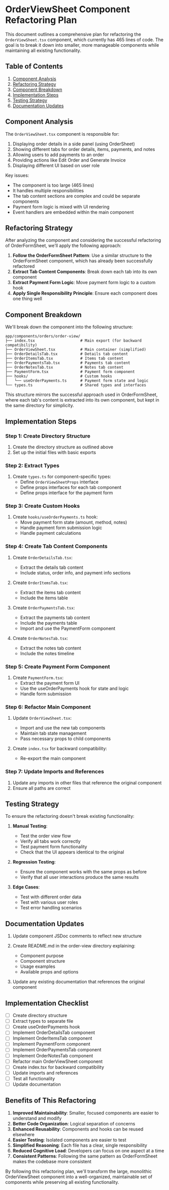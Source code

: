 # OrderViewSheet Component Refactoring Plan

This document outlines a comprehensive plan for refactoring the `OrderViewSheet.tsx` component, which currently has 465 lines of code. The goal is to break it down into smaller, more manageable components while maintaining all existing functionality.

## Table of Contents

1. [Component Analysis](#component-analysis)
2. [Refactoring Strategy](#refactoring-strategy)
3. [Component Breakdown](#component-breakdown)
4. [Implementation Steps](#implementation-steps)
5. [Testing Strategy](#testing-strategy)
6. [Documentation Updates](#documentation-updates)

## Component Analysis

The `OrderViewSheet.tsx` component is responsible for:

1. Displaying order details in a side panel (using OrderSheet)
2. Showing different tabs for order details, items, payments, and notes
3. Allowing users to add payments to an order
4. Providing actions like Edit Order and Generate Invoice
5. Displaying different UI based on user role

Key issues:

- The component is too large (465 lines)
- It handles multiple responsibilities
- The tab content sections are complex and could be separate components
- Payment form logic is mixed with UI rendering
- Event handlers are embedded within the main component

## Refactoring Strategy

After analyzing the component and considering the successful refactoring of OrderFormSheet, we'll apply the following approach:

1. **Follow the OrderFormSheet Pattern**: Use a similar structure to the OrderFormSheet component, which has already been successfully refactored
2. **Extract Tab Content Components**: Break down each tab into its own component
3. **Extract Payment Form Logic**: Move payment form logic to a custom hook
4. **Apply Single Responsibility Principle**: Ensure each component does one thing well

## Component Breakdown

We'll break down the component into the following structure:

```
app/components/orders/order-view/
├── index.tsx                    # Main export (for backward compatibility)
├── OrderViewSheet.tsx           # Main container (simplified)
├── OrderDetailsTab.tsx          # Details tab content
├── OrderItemsTab.tsx            # Items tab content
├── OrderPaymentsTab.tsx         # Payments tab content
├── OrderNotesTab.tsx            # Notes tab content
├── PaymentForm.tsx              # Payment form component
├── hooks/                       # Custom hooks
│   └── useOrderPayments.ts      # Payment form state and logic
└── types.ts                     # Shared types and interfaces
```

This structure mirrors the successful approach used in OrderFormSheet, where each tab's content is extracted into its own component, but kept in the same directory for simplicity.

## Implementation Steps

### Step 1: Create Directory Structure

1. Create the directory structure as outlined above
2. Set up the initial files with basic exports

### Step 2: Extract Types

1. Create `types.ts` for component-specific types:
   - Define `OrderViewSheetProps` interface
   - Define props interfaces for each tab component
   - Define props interface for the payment form

### Step 3: Create Custom Hooks

1. Create `hooks/useOrderPayments.ts` hook:
   - Move payment form state (amount, method, notes)
   - Handle payment form submission logic
   - Handle payment calculations

### Step 4: Create Tab Content Components

1. Create `OrderDetailsTab.tsx`:
   - Extract the details tab content
   - Include status, order info, and payment info sections

2. Create `OrderItemsTab.tsx`:
   - Extract the items tab content
   - Include the items table

3. Create `OrderPaymentsTab.tsx`:
   - Extract the payments tab content
   - Include the payments table
   - Import and use the PaymentForm component

4. Create `OrderNotesTab.tsx`:
   - Extract the notes tab content
   - Include the notes timeline

### Step 5: Create Payment Form Component

1. Create `PaymentForm.tsx`:
   - Extract the payment form UI
   - Use the useOrderPayments hook for state and logic
   - Handle form submission

### Step 6: Refactor Main Component

1. Update `OrderViewSheet.tsx`:
   - Import and use the new tab components
   - Maintain tab state management
   - Pass necessary props to child components

2. Create `index.tsx` for backward compatibility:
   - Re-export the main component

### Step 7: Update Imports and References

1. Update any imports in other files that reference the original component
2. Ensure all paths are correct

## Testing Strategy

To ensure the refactoring doesn't break existing functionality:

1. **Manual Testing**:
   - Test the order view flow
   - Verify all tabs work correctly
   - Test payment form functionality
   - Check that the UI appears identical to the original

2. **Regression Testing**:
   - Ensure the component works with the same props as before
   - Verify that all user interactions produce the same results

3. **Edge Cases**:
   - Test with different order data
   - Test with various user roles
   - Test error handling scenarios

## Documentation Updates

1. Update component JSDoc comments to reflect new structure
2. Create README.md in the order-view directory explaining:
   - Component purpose
   - Component structure
   - Usage examples
   - Available props and options

3. Update any existing documentation that references the original component

## Implementation Checklist

- [ ] Create directory structure
- [ ] Extract types to separate file
- [ ] Create useOrderPayments hook
- [ ] Implement OrderDetailsTab component
- [ ] Implement OrderItemsTab component
- [ ] Implement PaymentForm component
- [ ] Implement OrderPaymentsTab component
- [ ] Implement OrderNotesTab component
- [ ] Refactor main OrderViewSheet component
- [ ] Create index.tsx for backward compatibility
- [ ] Update imports and references
- [ ] Test all functionality
- [ ] Update documentation

## Benefits of This Refactoring

1. **Improved Maintainability**: Smaller, focused components are easier to understand and modify
2. **Better Code Organization**: Logical separation of concerns
3. **Enhanced Reusability**: Components and hooks can be reused elsewhere
4. **Easier Testing**: Isolated components are easier to test
5. **Simplified Reasoning**: Each file has a clear, single responsibility
6. **Reduced Cognitive Load**: Developers can focus on one aspect at a time
7. **Consistent Patterns**: Following the same pattern as OrderFormSheet makes the codebase more consistent

By following this refactoring plan, we'll transform the large, monolithic OrderViewSheet component into a well-organized, maintainable set of components while preserving all existing functionality.
